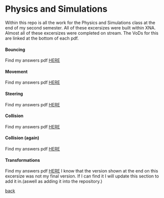 # [](#header-1)Physics and Simulations

Within this repo is all the work  for the Physics and Simulations class at the end of my second semester. All of these excersizes were built within XNA.
Almost all of these excersizes were completed on stream. The VoDs for this are linked at the bottom of each pdf.

#### [](#header-4)Bouncing
Find my answers pdf [HERE](SIMULATION%20%26%20PHYSICS%20–%20PRACTICAL%201.pdf)

#### [](#header-4)Movement
Find my answers pdf [HERE](SIMULATION%20%26%20PHYSICS%20–%20PRACTICAL%202.pdf)

#### [](#header-4)Steering
Find my answers pdf [HERE](SIMULATION%20%26%20PHYSICS%20–%20PRACTICAL%203.pdf)

#### [](#header-4)Collision
Find my answers pdf [HERE](SIMULATION%20%26%20PHYSICS%20–%20PRACTICAL%204.pdf)

#### [](#header-4)Collision (again)
Find my answers pdf [HERE](SIMULATION%20%26%20PHYSICS%20–%20PRACTICAL%205.pdf)

#### [](#header-4)Transformations
Find my answers pdf [HERE](SIMULATION%20%26%20PHYSICS%20–%20PRACTICAL%206.pdf)
I know that the version shown at the end on this excersize was not my final version. If I can find it I will update this section to add it in.(aswell as adding it into the repository.)

[back](https://tdsrock.github.io/Projects)

